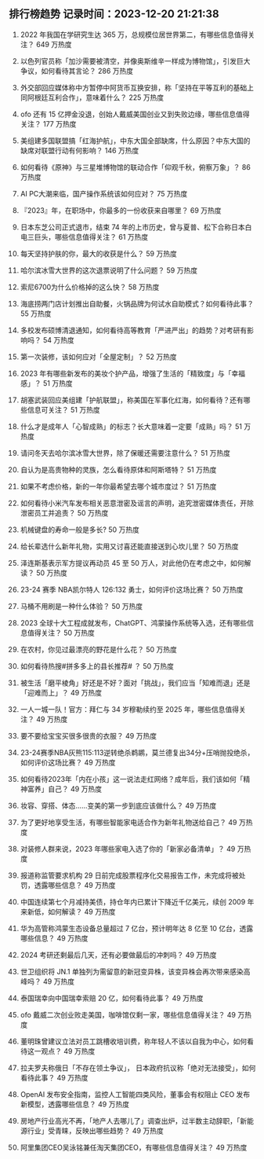 
## 排行榜趋势 记录时间：2023-12-20 21:21:38
  
  1. 2022 年我国在学研究生达 365 万，总规模位居世界第二，有哪些信息值得关注？ 649 万热度
    
  2. 以色列官员称「加沙需要被清空，并像奥斯维辛一样成为博物馆」，引发巨大争议，如何看待其言论？ 286 万热度
    
  3. 外交部回应媒体称中方暂停中阿货币互换安排，称「坚持在平等互利的基础上同阿根廷互利合作」，意味着什么？ 225 万热度
    
  4. ofo 还有 15 亿押金没退，创始人戴威美国创业又到失败边缘，哪些信息值得关注？ 177 万热度
    
  5. 美组建多国联盟搞「红海护航」，中东大国全部缺席，什么原因？中东大国的缺席对联盟行动有何影响？ 146 万热度
    
  6. 如何看待《原神》与三星堆博物馆的联动合作「仰观千秋，俯察万象」？ 86 万热度
    
  7. AI PC大潮来临，国产操作系统该如何应对？ 75 万热度
    
  8. 『2023』年，在职场中，你最多的一份收获来自哪里？ 69 万热度
    
  9. 日本东芝公司正式退市，结束 74 年的上市历史，曾与夏普、松下合称日本白电三巨头，哪些信息值得关注？ 61 万热度
    
  10. 每天坚持护肤的你，最大的收获是什么？ 59 万热度
    
  11. 哈尔滨冰雪大世界的这次退票说明了什么问题？ 59 万热度
    
  12. 索尼6700为什么价格掉的这么快？ 58 万热度
    
  13. 海底捞两门店计划推出自助餐，火锅品牌为何试水自助模式？如何看待此事？ 55 万热度
    
  14. 多校发布硕博清退通知，如何看待高等教育「严进严出」的趋势？对考研有影响吗？ 54 万热度
    
  15. 第一次装修，该如何应对「全屋定制」？ 52 万热度
    
  16. 2023 年有哪些新发布的美妆个护产品，增强了生活的「精致度」与「幸福感」？ 51 万热度
    
  17. 胡塞武装回应美组建「护航联盟」，称美国在军事化红海，如何看待？还有哪些信息可关注？ 51 万热度
    
  18. 什么才是成年人「心智成熟」的标志？长大意味着一定要「成熟」吗？ 51 万热度
    
  19. 请问冬天去哈尔滨冰雪大世界，除了保暖还需要注意什么？ 51 万热度
    
  20. 自认为是高贵物种的灵族，怎么看待原体和阿斯塔特？ 51 万热度
    
  21. 如果不考虑价格，新的一年你最希望去哪个城市度过？ 51 万热度
    
  22. 如何看待小米汽车发布相关恶意泄密及谣言的声明，追究泄密媒体责任，开除泄密员工并追责？ 50 万热度
    
  23. 机械键盘的寿命一般是多长? 50 万热度
    
  24. 给长辈选什么新年礼物，实用又讨喜还能直接送到心坎儿里？ 50 万热度
    
  25. 泽连斯基表示军方提议再动员 45 至 50 万人，对此他仍在考虑之中，如何解读？ 50 万热度
    
  26. 23-24 赛季 NBA凯尔特人 126:132 勇士，如何评价这场比赛？ 50 万热度
    
  27. 马桶不用刷是一种什么体验？ 50 万热度
    
  28. 2023 全球十大工程成就发布，ChatGPT、鸿蒙操作系统等入选，还有哪些信息值得关注？ 50 万热度
    
  29. 在农村，你见过最漂亮的野花是什么花？ 50 万热度
    
  30. 如何看待热搜#拼多多上的县长推荐# ？ 50 万热度
    
  31. 被生活「磨平棱角」好还是不好？面对「挑战」，我们应当「知难而退」还是「迎难而上」？ 49 万热度
    
  32. 一人一城一队！官方：拜仁与 34 岁穆勒续约至 2025 年，哪些信息值得关注？ 49 万热度
    
  33. 要不要给宝宝买很多很贵的衣服？ 49 万热度
    
  34. 23-24赛季NBA灰熊115:113逆转绝杀鹈鹕，莫兰德复出34分+压哨抛投绝杀，如何评价这场比赛？ 49 万热度
    
  35. 如何看待2023年「内在小孩」这一说法走红网络？成年后，我们该如何「精神富养」自己？ 49 万热度
    
  36. 妆容、穿搭、体态……变美的第一步到底应该做什么？ 49 万热度
    
  37. 为了更好地享受生活，有哪些智能家电适合作为新年礼物送给自己？ 49 万热度
    
  38. 对装修人群来说，2023 年哪些家电入选了你的「新家必备清单」？ 49 万热度
    
  39. 报道称监管要求机构 29 日前完成股票程序化交易报告工作，未完成将被处罚，透露哪些信息？ 49 万热度
    
  40. 中国连续第七个月减持美债，持仓年内已累计下降近千亿美元，续创 2009 年来新低，如何解读？ 49 万热度
    
  41. 华为高管称鸿蒙生态设备总量超过 7 亿台，预计明年达 8 亿至 10 亿台，透露哪些信息？ 49 万热度
    
  42. 2024 考研还剩最后几天，还有必要做最后的冲刺吗？ 49 万热度
    
  43. 世卫组织将 JN.1 单独列为需留意的新冠变异株，该变异株会再次带来感染高峰吗？ 49 万热度
    
  44. 泰国瑞幸向中国瑞幸索赔 20 亿，如何看待此事？ 49 万热度
    
  45. ofo 戴威二次创业败走美国，咖啡馆仅剩一家，哪些信息值得关注？ 49 万热度
    
  46. 董明珠曾建议立法对员工跳槽收培训费，称年轻人不该以自我为中心，如何看待这一观点？ 49 万热度
    
  47. 拉夫罗夫称俄日「不存在领土争议」， 日本政府抗议称「绝对无法接受」，如何看待此事？ 49 万热度
    
  48. OpenAI 发布安全指南，监控人工智能四类风险，董事会有权阻止 CEO 发布新模型，透露哪些信息？ 49 万热度
    
  49. 房地产行业高光不再，「地产人去哪儿了」调查出炉，过半数主动辞职，「新能源行业」受青睐，反映出哪些趋势？ 49 万热度
    
  50. 阿里集团CEO吴泳铭兼任淘天集团CEO，有哪些信息值得关注？ 49 万热度
    